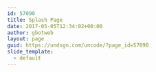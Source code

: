 ```yaml
---
id: 57090
title: Splash Page
date: 2017-05-05T12:34:02+00:00
author: gbotweb
layout: page
guid: https://undsgn.com/uncode/?page_id=57090
slide_template:
  - default
---
```

